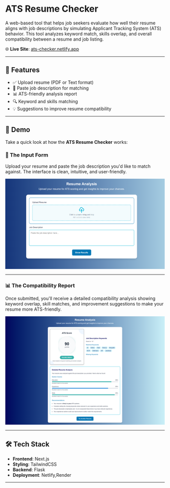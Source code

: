 # ATS Resume Checker

A web-based tool that helps job seekers evaluate how well their resume aligns with job descriptions by simulating Applicant Tracking System (ATS) behavior. This tool analyzes keyword match, skills overlap, and overall compatibility between a resume and job listing.

🌐 **Live Site**: [ats-checker.netlify.app](https://ats-checker.netlify.app/)

---

## 🚀 Features

- ✅ Upload resume (PDF or Text format)
- 📝 Paste job description for matching
- 📊 ATS-friendly analysis report
- 🔍 Keyword and skills matching
- 💡 Suggestions to improve resume compatibility

---

## 📸 Demo

Take a quick look at how the **ATS Resume Checker** works:

### 🧾 The Input Form

Upload your resume and paste the job description you'd like to match against. The interface is clean, intuitive, and user-friendly.

![ATS Resume Checker Form](./images/form.png)

---

### 📊 The Compatibility Report

Once submitted, you'll receive a detailed compatibility analysis showing keyword overlap, skill matches, and improvement suggestions to make your resume more ATS-friendly.

![ATS Resume Checker Result](./images/result.png)


---

## 🛠 Tech Stack

- **Frontend**: Next.js
- **Styling**: TailwindCSS 
- **Backend**: Flask
- **Deployment**: Netlify,Render

---


